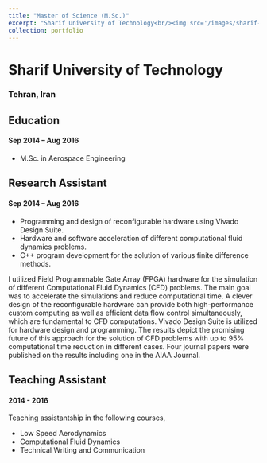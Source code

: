 ```yaml
---
title: "Master of Science (M.Sc.)"
excerpt: "Sharif University of Technology<br/><img src='/images/sharif-logo.png'>"
collection: portfolio
---
```


# <i class="fa fa-university" aria-hidden="true"></i> Sharif University of Technology
### Tehran, Iran

## Education
#### Sep 2014 – Aug 2016

- M.Sc. in Aerospace Engineering

## Research Assistant
#### Sep 2014 – Aug 2016

- Programming and design of reconfigurable hardware using Vivado Design Suite.
- Hardware and software acceleration of different computational fluid dynamics problems.
- C++ program development for the solution of various finite difference methods.

I utilized Field Programmable Gate Array (FPGA) hardware for the simulation of different Computational Fluid Dynamics (CFD) problems. The main goal was to accelerate the simulations and reduce computational time. A clever design of the reconfigurable hardware can provide both high-performance custom computing as well as efficient data flow control simultaneously, which are fundamental to CFD computations. Vivado Design Suite is utilized for hardware design and programming. The results depict the promising future of this approach for the solution of CFD problems with up to 95% computational time reduction in different cases. Four journal papers were published on the results including one in the AIAA Journal.

## Teaching Assistant
#### 2014 - 2016

Teaching assistantship in the following courses,
- Low Speed Aerodynamics
- Computational Fluid Dynamics
- Technical Writing and Communication
